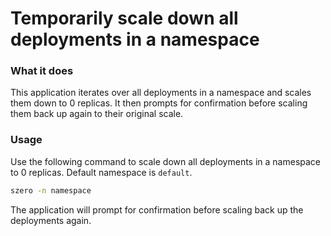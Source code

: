 # Temporarily scale down all deployments in a namespace

### What it does

This application iterates over all deployments in a namespace and scales them
down to 0 replicas. It then prompts for confirmation before scaling them back
up again to their original scale.


### Usage

Use the following command to scale down all deployments in a namespace to 0
replicas. Default namespace is `default`.
```bash
szero -n namespace
```
The application will prompt for confirmation before scaling back up the 
deployments again.
